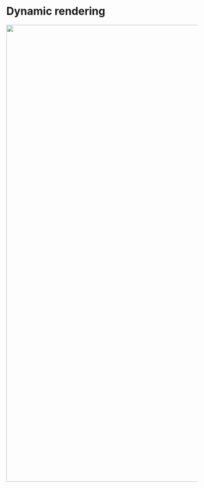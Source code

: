 <!-- .slide: class="two-column with-code " -->

<style>
  .ssr-workflow-schema-01 {
    width: 1200px;
    height: auto;
  }
</style>

# Dynamic rendering

<img src="./assets/images/08-rendering/ssr-workflow-schema.png" class="ssr-workflow-schema-01" />
